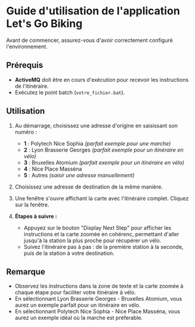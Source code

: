 # Guide d'utilisation de l'application Let's Go Biking

Avant de commencer, assurez-vous d'avoir correctement configuré l'environnement.

## Prérequis
- **ActiveMQ** doit être en cours d'exécution pour recevoir les instructions de l'itinéraire.
- Exécutez le point batch (`votre_fichier.bat`).

## Utilisation
1. Au démarrage, choisissez une adresse d'origine en saisissant son numéro :
    - **1** : Polytech Nice Sophia *(parfait exemple pour une marche)*
    - **2** : Lyon Brasserie Georges *(parfait exemple pour un itinéraire en vélo)*
    - **3** : Bruxelles Atomium *(parfait exemple pour un itinéraire en vélo)*
    - **4** : Nice Place Masséna
    - **5** : Autres *(saisir une adresse manuellement)*

2. Choisissez une adresse de destination de la même manière.

3. Une fenêtre s'ouvre affichant la carte avec l'itinéraire complet.
   Cliquez sur la fenêtre.

4. **Étapes à suivre :**
    - Appuyez sur le bouton "Display Next Step" pour afficher les instructions et la carte zoomée en cohérenc, permettant d'aller jusqu'à la station la plus proche pour récupérer un vélo.
    - Suivez l'itinéraire pas à pas : de la première station à la seconde, puis de la station à votre destination.

## Remarque
- Observez les instructions dans la zone de texte et la carte zoomée à chaque étape pour faciliter votre itinéraire à vélo.
- En sélectionnant Lyon Brasserie Georges - Bruxelles Atomium, vous aurez un exemple parfait pour un itinéraire en vélo. 
- En sélectionnant Polytech Nice Sophia - Nice Place Masséna, vous aurez un exemple idéal où la marche est préferable.
